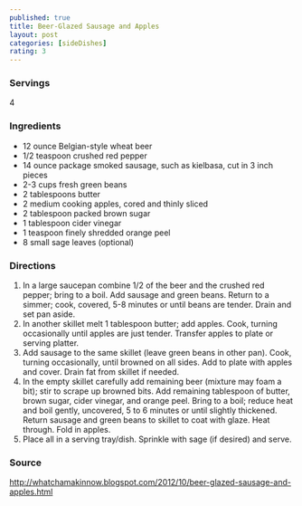 ```yaml
---
published: true
title: Beer-Glazed Sausage and Apples
layout: post
categories: [sideDishes]
rating: 3
---
```

### Servings
4

### Ingredients
- 12 ounce Belgian-style wheat beer
- 1/2 teaspoon crushed red pepper
- 14 ounce package smoked sausage, such as kielbasa, cut in 3 inch pieces
- 2-3 cups fresh green beans
- 2 tablespoons butter
- 2 medium cooking apples, cored and thinly sliced
- 2 tablespoon packed brown sugar
- 1 tablespoon cider vinegar
- 1 teaspoon finely shredded orange peel
- 8 small sage leaves (optional)

### Directions
1. In a large saucepan combine 1/2 of the beer and the crushed red pepper; bring to a boil.  Add sausage and green beans.  Return to a simmer; cook, covered, 5-8 minutes or until beans are tender.  Drain and set pan aside.
2. In another skillet melt 1 tablespoon butter; add apples.  Cook, turning occasionally  until apples are just tender.  Transfer apples to plate or serving platter.
3. Add sausage to the same skillet (leave green beans in other pan).  Cook, turning occasionally, until browned on all sides.  Add to plate with apples and cover. Drain fat from skillet if needed.
4. In the empty skillet carefully add remaining beer (mixture may foam a bit); stir to scrape up browned bits.  Add remaining tablespoon of butter, brown sugar, cider vinegar, and orange peel.  Bring to a boil; reduce heat and boil gently, uncovered, 5 to 6 minutes or until slightly thickened.  Return sausage and green beans to skillet to coat with glaze.  Heat through.  Fold in apples.
5. Place all in a serving tray/dish.  Sprinkle with sage (if desired) and serve.

### Source
<a href="http://whatchamakinnow.blogspot.com/2012/10/beer-glazed-sausage-and-apples.html" target="new">http://whatchamakinnow.blogspot.com/2012/10/beer-glazed-sausage-and-apples.html</a>
